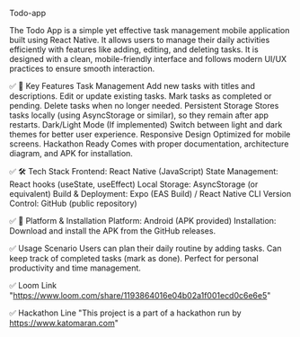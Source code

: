  T o d o - a p p 

 The Todo App is a simple yet effective task management mobile application built using React Native. It allows users to manage their daily activities efficiently with features like adding, editing, and deleting tasks.
It is designed with a clean, mobile-friendly interface and follows modern UI/UX practices to ensure smooth interaction.

✅ 🚀 Key Features
Task Management
Add new tasks with titles and descriptions.
Edit or update existing tasks.
Mark tasks as completed or pending.
Delete tasks when no longer needed.
Persistent Storage
Stores tasks locally (using AsyncStorage or similar), so they remain after app restarts.
Dark/Light Mode (If implemented)
Switch between light and dark themes for better user experience.
Responsive Design
Optimized for mobile screens.
Hackathon Ready
Comes with proper documentation, architecture diagram, and APK for installation.

✅ 🛠️ Tech Stack
Frontend: React Native (JavaScript)
State Management: React hooks (useState, useEffect)
Local Storage: AsyncStorage (or equivalent)
Build & Deployment: Expo (EAS Build) / React Native CLI
Version Control: GitHub (public repository)

✅ 📲 Platform & Installation
Platform: Android (APK provided)
Installation: Download and install the APK from the GitHub releases.

✅ Usage Scenario
Users can plan their daily routine by adding tasks.
Can keep track of completed tasks (mark as done).
Perfect for personal productivity and time management.

✅ Loom Link
"https://www.loom.com/share/1193864016e04b02a1f001ecd0c6e6e5"

✅ Hackathon Line
"This project is a part of a hackathon run by https://www.katomaran.com"









